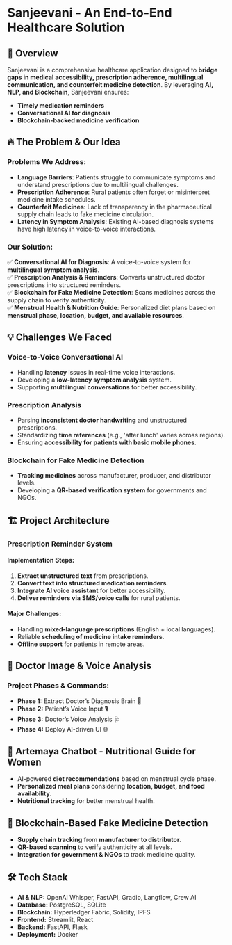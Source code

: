 # Sanjeevani - An End-to-End Healthcare Solution

## 🚀 Overview

Sanjeevani is a comprehensive healthcare application designed to **bridge gaps in medical accessibility, prescription adherence, multilingual communication, and counterfeit medicine detection**. By leveraging **AI, NLP, and Blockchain**, Sanjeevani ensures:

- **Timely medication reminders**
- **Conversational AI for diagnosis**
- **Blockchain-backed medicine verification**

## 🔥 The Problem & Our Idea

### Problems We Address:
- **Language Barriers**: Patients struggle to communicate symptoms and understand prescriptions due to multilingual challenges.
- **Prescription Adherence**: Rural patients often forget or misinterpret medicine intake schedules.
- **Counterfeit Medicines**: Lack of transparency in the pharmaceutical supply chain leads to fake medicine circulation.
- **Latency in Symptom Analysis**: Existing AI-based diagnosis systems have high latency in voice-to-voice interactions.

### Our Solution:
✅ **Conversational AI for Diagnosis**: A voice-to-voice system for **multilingual symptom analysis**.  
✅ **Prescription Analysis & Reminders**: Converts unstructured doctor prescriptions into structured reminders.  
✅ **Blockchain for Fake Medicine Detection**: Scans medicines across the supply chain to verify authenticity.  
✅ **Menstrual Health & Nutrition Guide**: Personalized diet plans based on **menstrual phase, location, budget, and available resources**.  

## 💡 Challenges We Faced

### Voice-to-Voice Conversational AI
- Handling **latency** issues in real-time voice interactions.
- Developing a **low-latency symptom analysis** system.
- Supporting **multilingual conversations** for better accessibility.

### Prescription Analysis
- Parsing **inconsistent doctor handwriting** and unstructured prescriptions.
- Standardizing **time references** (e.g., 'after lunch' varies across regions).
- Ensuring **accessibility for patients with basic mobile phones**.

### Blockchain for Fake Medicine Detection
- **Tracking medicines** across manufacturer, producer, and distributor levels.
- Developing a **QR-based verification system** for governments and NGOs.

## 🏗️ Project Architecture

### Prescription Reminder System

#### Implementation Steps:
1. **Extract unstructured text** from prescriptions.
2. **Convert text into structured medication reminders**.
3. **Integrate AI voice assistant** for better accessibility.
4. **Deliver reminders via SMS/voice calls** for rural patients.

#### Major Challenges:
- Handling **mixed-language prescriptions** (English + local languages).
- Reliable **scheduling of medicine intake reminders**.
- **Offline support** for patients in remote areas.

## 🏥 Doctor Image & Voice Analysis

### Project Phases & Commands:
- **Phase 1:** Extract Doctor’s Diagnosis Brain 🧠  
- **Phase 2:** Patient’s Voice Input 🎙️  
- **Phase 3:** Doctor’s Voice Analysis 🩺  
- **Phase 4:** Deploy AI-driven UI 🌐  

## 🥗 Artemaya Chatbot - Nutritional Guide for Women

- AI-powered **diet recommendations** based on menstrual cycle phase.
- **Personalized meal plans** considering **location, budget, and food availability**.
- **Nutritional tracking** for better menstrual health.

## 🔗 Blockchain-Based Fake Medicine Detection

- **Supply chain tracking** from **manufacturer to distributor**.
- **QR-based scanning** to verify authenticity at all levels.
- **Integration for government & NGOs** to track medicine quality.

## 🛠️ Tech Stack

- **AI & NLP:** OpenAI Whisper, FastAPI, Gradio, Langflow, Crew AI  
- **Database:** PostgreSQL, SQLite  
- **Blockchain:** Hyperledger Fabric, Solidity, IPFS  
- **Frontend:** Streamlit, React  
- **Backend:** FastAPI, Flask  
- **Deployment:** Docker 

